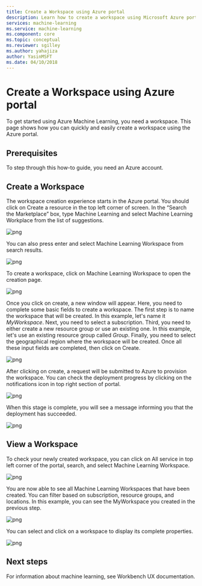 ```yaml
---
title: Create a Workspace using Azure portal
description: Learn how to create a workspace using Microsoft Azure portal.
services: machine-learning
ms.service: machine-learning
ms.component: core
ms.topic: conceptual
ms.reviewer: sgilley
ms.author: yahajiza
author: YasinMSFT
ms.date: 04/10/2018
---
```

# Create a Workspace using Azure portal

To get started using Azure Machine Learning, you need a workspace. This page shows how you can quickly and easily create a workspace using the Azure portal.

## Prerequisites

To step through this how-to guide, you need an Azure account.

## Create a Workspace 

The workspace creation experience starts in the Azure portal. You should click on Create a resource in the top left corner of screen. In the “Search the Marketplace” box, type Machine Learning and select Machine Learning Workplace from the list of suggestions.

![png](media/how-to-create-workspace-in-portal/search_for_workspace.PNG)

You can also press enter and select Machine Learning Workspace from search results.

![png](media/how-to-create-workspace-in-portal/search_result_workspace.PNG)

To create a workspace, click on Machine Learning Workspace to open the creation page. 

![png](media/how-to-create-workspace-in-portal/workspace_create.PNG)

Once you click on create, a new window will appear. Here, you need to complete some basic fields to create a workspace. The first step is to name the workspace that will be created. In this example, let's name it _MyWorkspace_. Next, you need to select a subscription. Third, you need to either create a new resource group or use an existing one. In this example, let's use an existing resource group called _Group_. Finally, you need to select the geographical region where the workspace will be created. Once all these input fields are completed, then click on Create.

![png](media/how-to-create-workspace-in-portal/workspace_create_name.PNG)

After clicking on create, a request will be submitted to Azure to provision the workspace. You can check the deployment progress by clicking on the notifications icon in top right section of portal. 

![png](media/how-to-create-workspace-in-portal/deployment_in_progress.PNG)

When this stage is complete, you will see a message informing you that the deployment has succeeded.

![png](media/how-to-create-workspace-in-portal/deployment_succeeded.PNG)

## View a Workspace

To check your newly created workspace, you can click on All service in top left corner of the portal, search, and select Machine Learning Workspace. 

![png](media/how-to-create-workspace-in-portal/allservices-search.PNG)

You are now able to see all Machine Learning Workspaces that have been created. You can filter based on subscription, resource groups, and locations.  In this example, you can see the MyWorkspace you created in the previous step.

![png](media/how-to-create-workspace-in-portal/allservices_view_workspace.PNG)

You can select and click on a workspace to display its complete properties.

![png](media/how-to-create-workspace-in-portal/allservices_view_workspace_full.PNG)

## Next steps

For information about machine learning, see Workbench UX documentation.